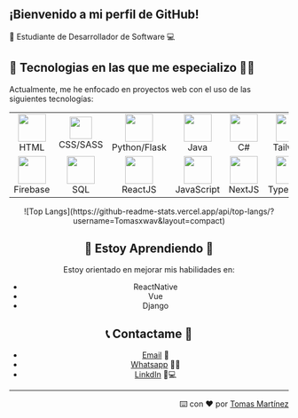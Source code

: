     
## ¡Bienvenido a mi perfil de GitHub! 
📒 Estudiante de Desarrollador de Software 💻


## 📝 Tecnologias en las que me especializo 👨‍💻 

Actualmente, me he enfocado en proyectos web con el uso de las siguientes tecnologías:
<div align='center'>
<table>
    <tbody>
        <tr>
            <td align="center" width="60">
                <img src="https://www.w3.org/html/logo/downloads/HTML5_Logo_512.png" width="50" height="auto">  <br>HTML 
            </td>
            <td align="center" width="60">
                <img src="https://upload.wikimedia.org/wikipedia/commons/d/d5/CSS3_logo_and_wordmark.svg" width="40" height="auto"><br>CSS/SASS
            </td>
            <td align="center" width="60">
                <img src="https://upload.wikimedia.org/wikipedia/commons/thumb/c/c3/Python-logo-notext.svg/1200px-Python-logo-notext.svg.png" width="50" height="auto">  <br>Python/Flask 
            </td>
            <td align="center" width="60">
                <img src="https://cdn-icons-png.flaticon.com/512/226/226777.png" width="50" height="auto"> <br>Java
            </td>
            <td align="center" width="60">
                <img src="https://www.javacodegeeks.com/wp-content/uploads/2024/01/pngegg-1-1.png" width="50" height="auto"> <br>C#
            </td>
            <td align="center" width="60">
                <img src="https://seeklogo.com/images/T/tailwind-css-logo-5AD4175897-seeklogo.com.png" width="50" height="auto"> <br>Tailwind
            </td>
        </tr>
        <tr>
            <td align="center" width="60">
                <img src="https://www.gstatic.com/devrel-devsite/prod/v8710cb4731a368cb758d972abd8e9129d9a2b5cf087d107be78174bbc0c595e6/firebase/images/touchicon-180.png" width="50" height="auto"> <br>Firebase 
            </td>
            <td align="center" width="60">
                <img src="https://upload.wikimedia.org/wikipedia/commons/2/29/Postgresql_elephant.svg" width="50" height="auto"><br>SQL
            </td>
            <td align="center" width="60">
                <img src="https://upload.wikimedia.org/wikipedia/commons/a/a7/React-icon.svg" width="50" height="auto"> <br>ReactJS
            </td>
            <td align="center" width="60">
                <img src="https://upload.wikimedia.org/wikipedia/commons/9/99/Unofficial_JavaScript_logo_2.svg" width="50" height="auto"><br>JavaScript
            </td>
            <td align="center" width="60">
                <img src="https://static-00.iconduck.com/assets.00/nextjs-icon-512x512-wbsw4aug.png" width="50" height="auto"> <br>NextJS
            </td>
            <td align="center" width="60">
                <img src="https://upload.wikimedia.org/wikipedia/commons/thumb/4/4c/Typescript_logo_2020.svg/1024px-Typescript_logo_2020.svg.png" width="50" height="auto"> <br>Typescript
            </td>
        </tr>
    </tbody>
</table>

</div>

<center>
    ![Top Langs](https://github-readme-stats.vercel.app/api/top-langs/?username=Tomasxwav&layout=compact)
<center/>

## 🌱 Estoy Aprendiendo 🌱

Estoy orientado en mejorar mis habilidades en:

- ReactNative
- Vue
- Django

## 📞 Contactame 📲

* [Email](mailto:tomas_martinez14@hotmail.com) 📧
* [Whatsapp](https://wa.me/528116700635) 📱💬
* [LinkdIn](https://www.linkedin.com/in/tom%C3%A1s-mart%C3%ADnez-a4470b132/) 👥💻


---
<div align="right">
    ⌨️ con ❤️ por <a href="https://github.com/Tomasxwav">Tomas Martínez</a> 
</div>

